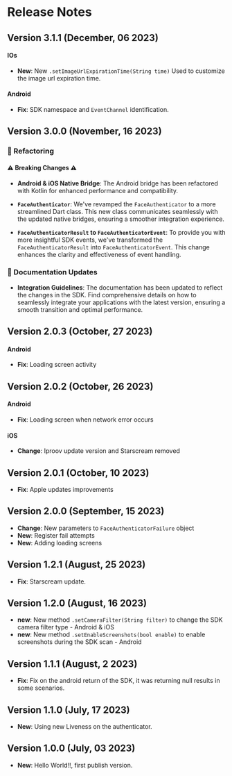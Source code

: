 # Release Notes

## Version 3.1.1 (December, 06 2023)

#### IOs
- **New**: New `.setImageUrlExpirationTime(String time)` Used to customize the image url expiration time.

#### Android

- **Fix**: SDK namespace and `EventChannel` identification.

## Version 3.0.0 (November, 16 2023)

### :wrench: Refactoring

#### :warning: **Breaking Changes** :warning:

- **Android & iOS Native Bridge**: The Android bridge has been refactored with Kotlin for enhanced performance and compatibility.

- **`FaceAuthenticator`**: We've revamped the `FaceAuthenticator` to a more streamlined Dart class. This new class communicates seamlessly with the updated native bridges, ensuring a smoother integration experience.

- **`FaceAuthenticatorResult` to `FaceAuthenticatorEvent`**: To provide you with more insightful SDK events, we've transformed the `FaceAuthenticatorResult` into `FaceAuthenticatorEvent`. This change enhances the clarity and effectiveness of event handling.

### :bookmark_tabs: Documentation Updates

- **Integration Guidelines**: The documentation has been updated to reflect the changes in the SDK. Find comprehensive details on how to seamlessly integrate your applications with the latest version, ensuring a smooth transition and optimal performance.

## Version 2.0.3 (October, 27 2023)

#### Android

- **Fix**: Loading screen activity

## Version 2.0.2 (October, 26 2023)

#### Android

- **Fix**: Loading screen when network error occurs

#### iOS

- **Change**: Iproov update version and Starscream removed

## Version 2.0.1 (October, 10 2023)

- **Fix**: Apple updates improvements

## Version 2.0.0 (September, 15 2023)

- **Change**: New parameters to `FaceAuthenticatorFailure` object
- **New**: Register fail attempts
- **New**: Adding loading screens

## Version 1.2.1 (August, 25 2023)

- **Fix**: Starscream update.

## Version 1.2.0 (August, 16 2023)

- **new**: New method `.setCameraFilter(String filter)` to change the SDK camera filter type - Android & iOS
- **new**: New method `.setEnableScreenshots(bool enable)` to enable screenshots during the SDK scan - Android

## Version 1.1.1 (August, 2 2023)

- **Fix**: Fix on the android return of the SDK, it was returning null results in some scenarios.

## Version 1.1.0 (July, 17 2023)

- **New**: Using new Liveness on the authenticator.

## Version 1.0.0 (July, 03 2023)

- **New**: Hello World!!, first publish version.
